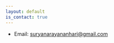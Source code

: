 ```yaml
---
layout: default
is_contact: true
---
```


* Email: [suryanarayananhari@gmail.com](mailto:suryanarayananhari@gmail.com)

<!-- * Phone: [+1-6503048805](tel:+16503048805)

---

## Mailing Address

---

## Social

1. [Facebook](https://www.facebook.com/ecstaticindian)
2. [Twitter](https://www.twitter.com/ecstaticindian)
3. [Instagram](https://www.instagram.com/ecstaticindian)
4. [Linkedin](https://www.linkedin.com/in/suryanarayanan21/)
4. [Lichess](https://lichess.org/@/suryahari)
4. [Codeforces](https://codeforces.com/profile/suryanarayananhari) -->
